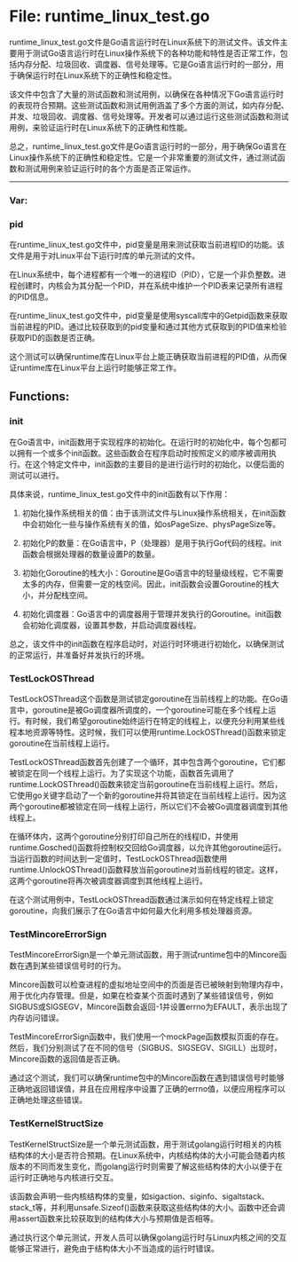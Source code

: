 # File: runtime_linux_test.go

runtime_linux_test.go文件是Go语言运行时在Linux系统下的测试文件。该文件主要用于测试Go语言运行时在Linux操作系统下的各种功能和特性是否正常工作，包括内存分配、垃圾回收、调度器、信号处理等。它是Go语言运行时的一部分，用于确保运行时在Linux系统下的正确性和稳定性。

该文件中包含了大量的测试函数和测试用例，以确保在各种情况下Go语言运行时的表现符合预期。这些测试函数和测试用例涵盖了多个方面的测试，如内存分配、并发、垃圾回收、调度器、信号处理等。开发者可以通过运行这些测试函数和测试用例，来验证运行时在Linux系统下的正确性和性能。

总之，runtime_linux_test.go文件是Go语言运行时的一部分，用于确保Go语言在Linux操作系统下的正确性和稳定性。它是一个非常重要的测试文件，通过测试函数和测试用例来验证运行时的各个方面是否正常运作。




---

### Var:

### pid

在runtime_linux_test.go文件中，pid变量是用来测试获取当前进程ID的功能。该文件是用于对Linux平台下运行时库的单元测试的文件。

在Linux系统中，每个进程都有一个唯一的进程ID（PID），它是一个非负整数。进程创建时，内核会为其分配一个PID，并在系统中维护一个PID表来记录所有进程的PID信息。

在runtime_linux_test.go文件中，pid变量是使用syscall库中的Getpid函数来获取当前进程的PID。通过比较获取到的pid变量和通过其他方式获取到的PID值来检验获取PID的函数是否正确。

这个测试可以确保runtime库在Linux平台上能正确获取当前进程的PID值，从而保证runtime库在Linux平台上运行时能够正常工作。



## Functions:

### init

在Go语言中，init函数用于实现程序的初始化。在运行时的初始化中，每个包都可以拥有一个或多个init函数。这些函数会在程序启动时按照定义的顺序被调用执行。在这个特定文件中，init函数的主要目的是进行运行时的初始化，以便后面的测试可以进行。

具体来说，runtime_linux_test.go文件中的init函数有以下作用：

1. 初始化操作系统相关的值：由于该测试文件与Linux操作系统相关，在init函数中会初始化一些与操作系统有关的值，如osPageSize、physPageSize等。

2. 初始化P的数量：在Go语言中，P（处理器）是用于执行Go代码的线程。init函数会根据处理器的数量设置P的数量。

3. 初始化Goroutine的栈大小：Goroutine是Go语言中的轻量级线程，它不需要太多的内存，但需要一定的栈空间。因此，init函数会设置Goroutine的栈大小，并分配栈空间。

4. 初始化调度器：Go语言中的调度器用于管理并发执行的Goroutine。init函数会初始化调度器，设置其参数，并启动调度器线程。

总之，该文件中的init函数在程序启动时，对运行时环境进行初始化，以确保测试的正常运行，并准备好并发执行的环境。



### TestLockOSThread

TestLockOSThread这个函数是测试锁定goroutine在当前线程上的功能。在Go语言中，goroutine是被Go调度器所调度的，一个goroutine可能在多个线程上运行。有时候，我们希望goroutine始终运行在特定的线程上，以便充分利用某些线程本地资源等特性。这时候，我们可以使用runtime.LockOSThread()函数来锁定goroutine在当前线程上运行。

TestLockOSThread函数首先创建了一个循环，其中包含两个goroutine，它们都被锁定在同一个线程上运行。为了实现这个功能，函数首先调用了runtime.LockOSThread()函数来锁定当前goroutine在当前线程上运行。然后，它使用go关键字启动了一个新的goroutine并将其锁定在当前线程上运行。因为这两个goroutine都被锁定在同一线程上运行，所以它们不会被Go调度器调度到其他线程上。

在循环体内，这两个goroutine分别打印自己所在的线程ID，并使用runtime.Gosched()函数将控制权交回给Go调度器，以允许其他goroutine运行。当运行函数的时间达到一定值时，TestLockOSThread函数使用runtime.UnlockOSThread()函数释放当前goroutine对当前线程的锁定。这样，这两个goroutine将再次被调度器调度到其他线程上运行。

在这个测试用例中，TestLockOSThread函数通过演示如何在特定线程上锁定goroutine，向我们展示了在Go语言中如何最大化利用多核处理器资源。



### TestMincoreErrorSign

TestMincoreErrorSign是一个单元测试函数，用于测试runtime包中的Mincore函数在遇到某些错误信号时的行为。

Mincore函数可以检查进程的虚拟地址空间中的页面是否已被映射到物理内存中，用于优化内存管理。但是，如果在检查某个页面时遇到了某些错误信号，例如SIGBUS或SIGSEGV，Mincore函数会返回-1并设置errno为EFAULT，表示出现了内存访问错误。

TestMincoreErrorSign函数中，我们使用一个mockPage函数模拟页面的存在。然后，我们分别测试了在不同的信号（SIGBUS、SIGSEGV、SIGILL）出现时，Mincore函数的返回值是否正确。

通过这个测试，我们可以确保runtime包中的Mincore函数在遇到错误信号时能够正确地返回错误值，并且在应用程序中设置了正确的errno值，以便应用程序可以正确地处理这些错误。



### TestKernelStructSize

TestKernelStructSize是一个单元测试函数，用于测试golang运行时相关的内核结构体的大小是否符合预期。在Linux系统中，内核结构体的大小可能会随着内核版本的不同而发生变化，而golang运行时则需要了解这些结构体的大小以便于在运行时正确地与内核进行交互。

该函数会声明一些内核结构体的变量，如sigaction、siginfo、sigaltstack、stack_t等，并利用unsafe.Sizeof()函数来获取这些结构体的大小。函数中还会调用assert函数来比较获取到的结构体大小与预期值是否相等。

通过执行这个单元测试，开发人员可以确保golang运行时与Linux内核之间的交互能够正常进行，避免由于结构体大小不当造成的运行时错误。



